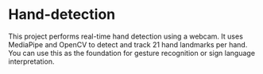 # Hand-detection

This project performs real-time hand detection using a webcam. It uses MediaPipe and OpenCV to detect and track 21 hand landmarks per hand. You can use this as the foundation for gesture recognition or sign language interpretation.
